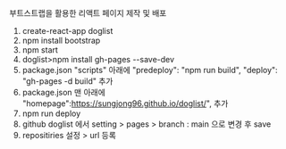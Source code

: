 부트스트랩을 활용한 리액트 페이지 제작 및 배포

 1. create-react-app doglist
 2. npm install bootstrap
 3. npm start
 4. doglist>npm install gh-pages --save-dev
 5. package.json "scripts" 아래에 "predeploy": "npm run build",
                                  "deploy": "gh-pages -d build" 추가
 6. package.json 맨 아래에 "homepage":https://sungjong96.github.io/doglist/", 추가
 7. npm run deploy
 8. github doglist 에서 setting > pages > branch : main 으로 변경 후 save
 9. repositiries 설정 > url 등록
